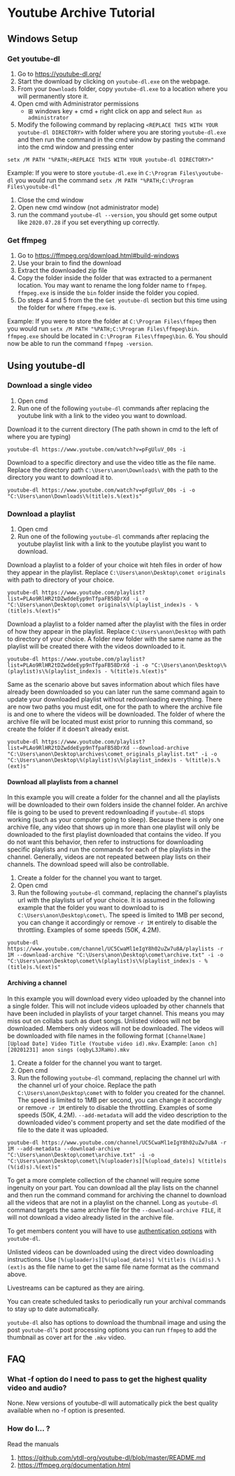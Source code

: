 # Youtube Archive Tutorial

## Windows Setup
### Get youtube-dl
1. Go to https://youtube-dl.org/
2. Start the download by clicking on `youtube-dl.exe` on the webpage.
3. From your `Downloads` folder, copy `youtube-dl.exe` to a location where you will permanently store it.
4. Open cmd with Administrator permissions
   * ⊞ windows key + cmd + right click on app and select `Run as administrator`
5. Modify the following command by replacing `<REPLACE THIS WITH YOUR youtube-dl DIRECTORY>` with folder where you are storing `youtube-dl.exe` and then run the command in the cmd window by pasting the command into the cmd window and pressing enter
   
```
setx /M PATH "%PATH;<REPLACE THIS WITH YOUR youtube-dl DIRECTORY>"
```
Example:
If you were to store `youtube-dl.exe` in `C:\Program Files\youtube-dl` you would run the command `setx /M PATH "%PATH;C:\Program Files\youtube-dl"`

1. Close the cmd window
2. Open new cmd window (not administrator mode)
3. run the command `youtube-dl --version`, you should get some output like `2020.07.28` if you set everything up correctly. 

### Get ffmpeg
1. Go to https://ffmpeg.org/download.html#build-windows
2. Use your brain to find the download
3. Extract the downloaded zip file
4. Copy the folder inside the folder that was extracted to a permanent location. You may want to rename the long folder name to `ffmpeg`. `ffmpeg.exe` is inside the `bin` folder inside the folder you copied.
5. Do steps 4 and 5 from the the `Get youtube-dl` section but this time using the folder for where `ffmpeg.exe` is.

Example:
If you were to store the folder at `C:\Program Files\ffmpeg` then you would run `setx /M PATH "%PATH;C:\Program Files\ffmpeg\bin`. `ffmpeg.exe` should be located in `C:\Program Files\ffmpeg\bin`.
6. You should now be able to run the command `ffmpeg -version`.

## Using youtube-dl
### Download a single video
1. Open cmd
2. Run one of the following `youtube-dl` commands after replacing the youtube link with a link to the video you want to download.

Download it to the current directory (The path shown in cmd to the left of where you are typing)
```
youtube-dl https://www.youtube.com/watch?v=pFgUluV_00s -i
```
Download to a specific directory and use the video title as the file name. Replace the directory path `C:\Users\anon\Downloads\` with the path to the directory you want to download it to.
```
youtube-dl https://www.youtube.com/watch?v=pFgUluV_00s -i -o "C:\Users\anon\Downloads\%(title)s.%(ext)s"
``` 

### Download a playlist
1. Open cmd
2. Run one of the following `youtube-dl` commands after replacing the youtube playlist link with a link to the youtube playlist you want to download.
   

Download a playlist to a folder of your choice wit hteh files in order of how they appear in the playlist. Replace `C:\Users\anon\Desktop\comet originals` with path to directory of your choice.
```
youtube-dl https://www.youtube.com/playlist?list=PLAo9RlHR2tDZwddeEyp9nTfpaFB58DrXd -i -o "C:\Users\anon\Desktop\comet originals\%(playlist_index)s - %(title)s.%(ext)s"
```
Download a playlist to a folder named after the playlist with the files in order of how they appear in the playlist. Replace `C:\Users\anon\Desktop` with path to directory of your choice. A folder new folder with the same name as the playlist will be created there with the videos downloaded to it.
```
youtube-dl https://www.youtube.com/playlist?list=PLAo9RlHR2tDZwddeEyp9nTfpaFB58DrXd -i -o "C:\Users\anon\Desktop\%(playlist)s\%(playlist_index)s - %(title)s.%(ext)s"
```
Same as the scenario above but saves information about which files have already been downloaded so you can later run the same command again to update your downloaded playlist without redownloading everything. There are now two paths you must edit, one for the path to where the archive file is and one to where the videos will be downloaded. The folder of where the archive file will be located must exist prior to running this command, so create the folder if it doesn't already exist.
```
youtube-dl https://www.youtube.com/playlist?list=PLAo9RlHR2tDZwddeEyp9nTfpaFB58DrXd --download-archive "C:\Users\anon\Desktop\archives\comet_originals_playlist.txt" -i -o "C:\Users\anon\Desktop\%(playlist)s\%(playlist_index)s - %(title)s.%(ext)s"
```

#### Download all playlists from a channel
In this example you will create a folder for the channel and all the playlists will be downloaded to their own folders inside the channel folder. An archive file is going to be used to prevent redownloading if `youtube-dl` stops working (such as your computer going to sleep). Because there is only one archive file, any video that shows up in more than one playlist will only be downloaded to the first playlist downloaded that contains the video. If you do not want this behavior, then refer to instructions for downloading specific playlists and run the commands for each of the playlists in the channel. Generally, videos are not repeated between play lists on their channels. The download speed will also be controllable.

1. Create a folder for the channel you want to target.
2. Open cmd
3. Run the following `youtube-dl` command, replacing the channel's playlists url with the playlists url of your choice. It is assumed in the following example that the folder you want to download to is `C:\Users\anon\Desktop\comet\`. The speed is limited to 1MB per second, you can change it accordingly or remove `-r 1M` entirely to disable the throttling. Examples of some speeds (50K, 4.2M).
```
youtube-dl https://www.youtube.com/channel/UC5CwaMl1eIgY8h02uZw7u8A/playlists -r 1M --download-archive "C:\Users\anon\Desktop\comet\archive.txt" -i -o "C:\Users\anon\Desktop\comet\%(playlist)s\%(playlist_index)s - %(title)s.%(ext)s"
```

#### Archiving a channel
In this example you will download every video uploaded by the channel into a single folder. This will not include videos uploaded by other channels that have been included in playlists of your target channel. This means you may miss out on collabs such as duet songs. Unlisted videos will not be downloaded. Members only videos will not be downloaded. The videos will be downloaded with file names in the following format `[ChannelName][Upload Date] Video Title (Youtube video id).mkv`. Example: `[anon ch][20201231] anon sings (oqbyL3JRaHo).mkv`
1. Create a folder for the channel you want to target.
2. Open cmd
3. Run the following `youtube-dl` command, replacing the channel url with the channel url of your choice. Replace the path `C:\Users\anon\Desktop\comet` with to folder you created for the channel. The speed is limited to 1MB per second, you can change it accordingly or remove `-r 1M` entirely to disable the throttling. Examples of some speeds (50K, 4.2M). `--add-metadata` will add the video description to the downloaded video's comment property and set the date modified of the file to the date it was uploaded.
```
youtube-dl https://www.youtube.com/channel/UC5CwaMl1eIgY8h02uZw7u8A -r 1M --add-metadata --download-archive "C:\Users\anon\Desktop\comet\archive.txt" -i -o "C:\Users\anon\Desktop\comet\[%(uploader)s][%(upload_date)s] %(title)s (%(id)s).%(ext)s"
```

To get a more complete collection of the channel will require some ingenuity on your part. You can download all the play lists on the channel and then run the command command for archiving the channel to download all the videos that are not in a playlist on the channel. Long as `youtube-dl` command targets the same archive file for the `--download-archive FILE`, it will not download a video already listed in the archive file. 

To get members content you will have to use [authentication options](https://github.com/ytdl-org/youtube-dl/blob/master/README.md#authentication-options) with `youtube-dl`.

Unlisted videos can be downloaded using the direct video downloading instructions. Use `[%(uploader)s][%(upload_date)s] %(title)s (%(id)s).%(ext)s` as the file name to get the same file name format as the command above.

Livestreams can be captured as they are airing.

You can create scheduled tasks to periodically run your archival commands to stay up to date automatically. 

`youtube-dl` also has options to download the thumbnail image and using the post `youtube-dl`'s post processing options you can run `ffmpeg` to add the thumbnail as cover art for the `.mkv` video.

## FAQ
### What -f option do I need to pass to get the highest quality video and audio?
None. New versions of youtube-dl will automatically pick the best quality available when no -f option is presented.

### How do I... ?
Read the manuals
1. https://github.com/ytdl-org/youtube-dl/blob/master/README.md
2. https://ffmpeg.org/documentation.html